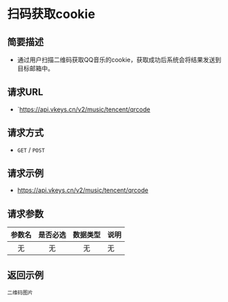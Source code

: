 # 扫码获取cookie

## 简要描述

- 通过用户扫描二维码获取QQ音乐的cookie，获取成功后系统会将结果发送到目标邮箱中。

## 请求URL
- `https://api.vkeys.cn/v2/music/tencent/qrcode

## 请求方式
- `GET` / `POST`

## 请求示例
- https://api.vkeys.cn/v2/music/tencent/qrcode

## 请求参数

| 参数名 | 是否必选 | 数据类型 | 说明 |
|:---:|:----:|:----:|:---|
|  无  |  无   |  无   | 无  |

## 返回示例
```
二维码图片
```

